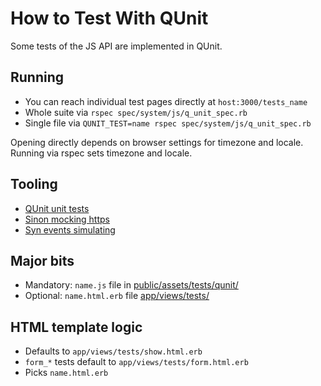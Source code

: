# How to Test With QUnit

Some tests of the JS API are implemented in QUnit.

## Running

- You can reach individual test pages directly at `host:3000/tests_name`
- Whole suite via `rspec spec/system/js/q_unit_spec.rb`
- Single file via `QUNIT_TEST=name rspec spec/system/js/q_unit_spec.rb`

Opening directly depends on browser settings for timezone and locale. Running via rspec sets timezone and locale.

## Tooling

- [QUnit unit tests](http://qunitjs.com)
- [Sinon mocking https](//sinonjs.org)
- [Syn events simulating](https://github.com/bitovi/syn)

## Major bits

- Mandatory: `name.js` file in [public/assets/tests/qunit/](/public/assets/tests/qunit/)
- Optional: `name.html.erb` file [app/views/tests/](/app/views/tests/)

## HTML template logic

- Defaults to `app/views/tests/show.html.erb`
- `form_*` tests default to `app/views/tests/form.html.erb`
- Picks `name.html.erb`
